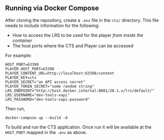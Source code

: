 ## Running via Docker Compose

After cloning the repository, create a `.env` file in the `cts/` directory. This file needs to include information for the following:

* How to access the LRS to be used for the player *from inside the container*
* The host ports where the CTS and Player can be accessed

For example:

```
HOST_PORT=63399
PLAYER_HOST_PORT=63398
PLAYER_CONTENT_URL=http://localhost:63398/content
PLAYER_KEY=cts
PLAYER_SECRET="an API access secret"
PLAYER_TOKEN_SECRET="some random string"
LRS_ENDPOINT="http://host.docker.internal:8081/20.1.x/lrs/default/"
LRS_USERNAME="dev-tools-xapi"
LRS_PASSWORD="dev-tools-xapi-password"
```

Then run,

    docker-compose up --build -d

To build and run the CTS application. Once run it will be available at the `HOST_PORT` mapped in the `.env` as above.
